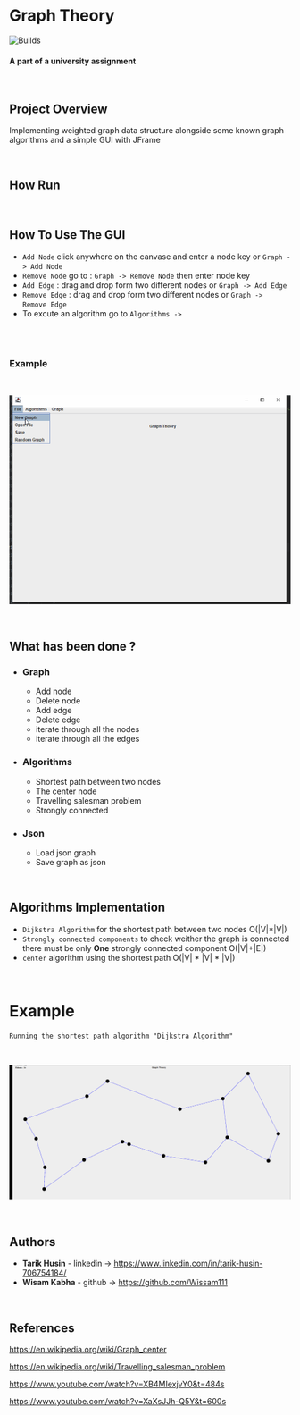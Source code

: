 # Graph Theory
![Builds](https://github.com/project-chip/connectedhomeip/workflows/Builds/badge.svg)

#### A part of a university assignment


</br>


## Project Overview
Implementing weighted graph data structure alongside some known graph algorithms 
and a simple GUI with JFrame

</br>

## How Run




</br>



## How To Use The GUI


- `Add Node` click anywhere on the canvase and enter a node key or `Graph -> Add Node`
- `Remove Node` go to : `Graph -> Remove Node` then enter node key
- `Add Edge` : drag and drop form two different nodes or `Graph -> Add Edge`
- `Remove Edge` : drag and drop form two different nodes or `Graph -> Remove Edge`
- To excute an algorithm go to `Algorithms -> `

</br>
</br>

### Example
</br>

![](howtouse.gif)


</br>




## What has been done ?

- ### Graph 

    - Add node
    - Delete node
    - Add edge 
    - Delete edge
    - iterate through all the nodes 
    - iterate through all the edges 

  
- ### Algorithms 

    - Shortest path between two nodes 
    - The center node
    - Travelling salesman problem
    - Strongly connected


- ### Json 
   
    - Load json graph
    - Save graph as json

</br>


## Algorithms Implementation 

- `Dijkstra Algorithm` for the shortest path between two nodes O(|V|*|V|)  
- `Strongly connected components` to check weither the graph
is connected there must be only **One** strongly connected component O(|V|+|E|)
- `center` algorithm using the shortest path O(|V| * |V| * |V|)



</br>


# Example 
    Running the shortest path algorithm "Dijkstra Algorithm"  
</br>

  ![](shortest-path.gif)


</br>

## Authors

* **Tarik Husin**  - linkedin -> https://www.linkedin.com/in/tarik-husin-706754184/
* **Wisam Kabha**  - github -> https://github.com/Wissam111

</br>

## References

https://en.wikipedia.org/wiki/Graph_center

https://en.wikipedia.org/wiki/Travelling_salesman_problem

https://www.youtube.com/watch?v=XB4MIexjvY0&t=484s

https://www.youtube.com/watch?v=XaXsJJh-Q5Y&t=600s